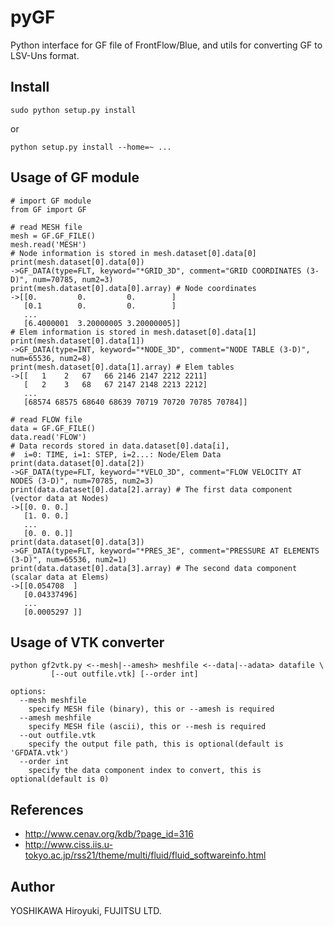 # pyGF
Python interface for GF file of FrontFlow/Blue,
and utils for converting GF to LSV-Uns format.

## Install
  ```
  sudo python setup.py install
  ```
or
  ```
  python setup.py install --home=~ ...
  ```

## Usage of GF module
```
# import GF module
from GF import GF

# read MESH file
mesh = GF.GF_FILE()
mesh.read('MESH')
# Node information is stored in mesh.dataset[0].data[0]
print(mesh.dataset[0].data[0])
->GF_DATA(type=FLT, keyword="*GRID_3D", comment="GRID COORDINATES (3-D)", num=70785, num2=3)
print(mesh.dataset[0].data[0].array) # Node coordinates
->[[0.         0.         0.        ]
   [0.1        0.         0.        ]
   ...
   [6.4000001  3.20000005 3.20000005]]
# Elem information is stored in mesh.dataset[0].data[1]
print(mesh.dataset[0].data[1])
->GF_DATA(type=INT, keyword="*NODE_3D", comment="NODE TABLE (3-D)", num=65536, num2=8)
print(mesh.dataset[0].data[1].array) # Elem tables
->[[   1    2   67   66 2146 2147 2212 2211]
   [   2    3   68   67 2147 2148 2213 2212]
   ...
   [68574 68575 68640 68639 70719 70720 70785 70784]]

# read FLOW file
data = GF.GF_FILE()
data.read('FLOW')
# Data records stored in data.dataset[0].data[i],
#  i=0: TIME, i=1: STEP, i=2...: Node/Elem Data
print(data.dataset[0].data[2])
->GF_DATA(type=FLT, keyword="*VELO_3D", comment="FLOW VELOCITY AT NODES (3-D)", num=70785, num2=3)
print(data.dataset[0].data[2].array) # The first data component (vector data at Nodes)
->[[0. 0. 0.]
   [1. 0. 0.]
   ...
   [0. 0. 0.]]
print(data.dataset[0].data[3])
->GF_DATA(type=FLT, keyword="*PRES_3E", comment="PRESSURE AT ELEMENTS (3-D)", num=65536, num2=1)
print(data.dataset[0].data[3].array) # The second data component (scalar data at Elems)
->[[0.054708  ]
   [0.04337496]
   ...
   [0.0005297 ]]
```

## Usage of VTK converter
```
python gf2vtk.py <--mesh|--amesh> meshfile <--data|--adata> datafile \
         [--out outfile.vtk] [--order int]

options:
  --mesh meshfile
    specify MESH file (binary), this or --amesh is required
  --amesh meshfile
    specify MESH file (ascii), this or --mesh is required
  --out outfile.vtk
    specify the output file path, this is optional(default is 'GFDATA.vtk')
  --order int
    specify the data component index to convert, this is optional(default is 0)
```

## References
 * <http://www.cenav.org/kdb/?page_id=316>
 * <http://www.ciss.iis.u-tokyo.ac.jp/rss21/theme/multi/fluid/fluid_softwareinfo.html>

## Author
  YOSHIKAWA Hiroyuki, FUJITSU LTD.
